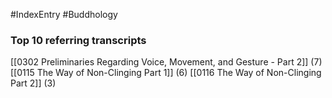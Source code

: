 #IndexEntry #Buddhology

### Top 10 referring transcripts
[[0302 Preliminaries Regarding Voice, Movement, and Gesture - Part 2]] (7)
[[0115 The Way of Non-Clinging Part 1]] (6)
[[0116 The Way of Non-Clinging Part 2]] (3)

